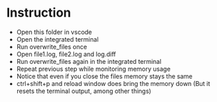 # Instruction

- Open this folder in vscode
- Open the integrated terminal
- Run overwrite_files once
- Open file1.log, file2.log and log.diff
- Run overwrite_files again in the integrated terminal
- Repeat previous step while monitoring memory usage
- Notice that even if you close the files memory stays the same
- ctrl+shift+p and reload window does bring the memory down (But it resets the terminal output, among other things)
